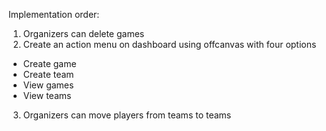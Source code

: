 Implementation order:
1. Organizers can delete games
2. Create an action menu on dashboard using offcanvas with four options
- Create game
- Create team
- View games
- View teams
3. Organizers can move players from teams to teams